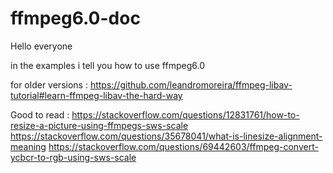 # ffmpeg6.0-doc
Hello everyone

in the examples i tell you how to use ffmpeg6.0

for older versions :
https://github.com/leandromoreira/ffmpeg-libav-tutorial#learn-ffmpeg-libav-the-hard-way

Good to read :
https://stackoverflow.com/questions/12831761/how-to-resize-a-picture-using-ffmpegs-sws-scale
https://stackoverflow.com/questions/35678041/what-is-linesize-alignment-meaning
https://stackoverflow.com/questions/69442603/ffmpeg-convert-ycbcr-to-rgb-using-sws-scale
